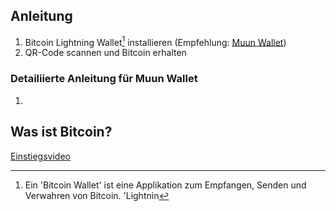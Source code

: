 ## Anleitung

1. Bitcoin Lightning Wallet[^1] installieren (Empfehlung: [Muun Wallet](https://muun.com))
2. QR-Code scannen und Bitcoin erhalten

[^1]: Ein 'Bitcoin Wallet' ist eine Applikation zum Empfangen, Senden und Verwahren von Bitcoin.
'Lightnin
### Detailiierte Anleitung für Muun Wallet
1. 

## Was ist Bitcoin?

[Einstiegsvideo](https://www.youtube.com/watch?v=Oztd2Sja4k0)

